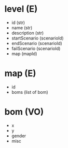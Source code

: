 # level (E)

- id (str)
- name (str)
- description (str)
- startScenario (scenarioId)
- endScenario (scenarioId)
- failScenario (scenarioId)
- map (mapId)

# map (E)
- id
- boms (list of bom)

# bom (VO)
- x
- y
- gender
- misc
